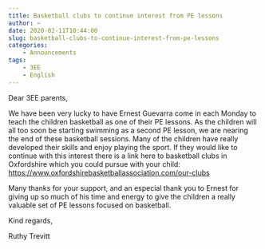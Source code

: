 ```yaml
---
title: Basketball clubs to continue interest from PE lessons
author: ~
date: 2020-02-11T10:44:00
slug: basketball-clubs-to-continue-interest-from-pe-lessons
categories:
    - Announcements
tags:
    - 3EE
    - English
---
```


Dear 3EE parents,

We have been very lucky to have Ernest Guevarra come in each Monday to teach the children basketball as one of their PE lessons. As the children will all too soon be starting swimming as a second PE lesson, we are nearing the end of these basketball sessions. Many of the children have really developed their skills and enjoy playing the sport. If they would like to continue with this interest there is a link here to basketball clubs in Oxfordshire which you could pursue with your child: 
https://www.oxfordshirebasketballassociation.com/our-clubs

Many thanks for your support, and an especial thank you to Ernest for giving up so much of his time and energy to give the children a really valuable set of PE lessons focused on basketball.

Kind regards,

Ruthy Trevitt